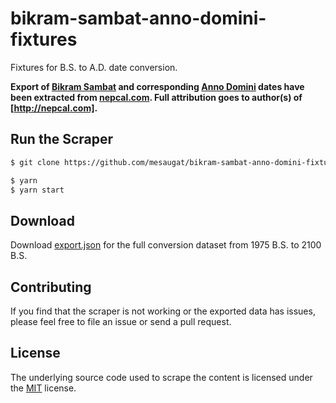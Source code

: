 # bikram-sambat-anno-domini-fixtures

Fixtures for B.S. to A.D. date conversion.

**Export of [Bikram Sambat](https://en.wikipedia.org/wiki/Vikram_Samvat) and corresponding [Anno Domini](https://en.wikipedia.org/wiki/Anno_Domini) dates have been extracted from [nepcal.com](http://nepcal.com). Full attribution goes to author(s) of [http://nepcal.com].**

## Run the Scraper

```sh
$ git clone https://github.com/mesaugat/bikram-sambat-anno-domini-fixtures.git

$ yarn
$ yarn start
```

## Download

Download [export.json](export.json) for the full conversion dataset from 1975 B.S. to 2100 B.S.

## Contributing

If you find that the scraper is not working or the exported data has issues, please feel free to file an issue or send a pull request.

## License

The underlying source code used to scrape the content is licensed under the [MIT](LICENSE) license.

